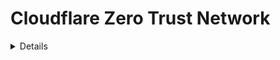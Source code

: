 # Cloudflare Zero Trust Network

<details>

{% hint style="success" %}
Leer & oefen AWS-hacking:<img src="/.gitbook/assets/image.png" alt="" data-size="line">[**HackTricks Opleiding AWS Red Team Expert (ARTE)**](https://training.hacktricks.xyz/courses/arte)<img src="/.gitbook/assets/image.png" alt="" data-size="line">\
Leer & oefen GCP-hacking: <img src="/.gitbook/assets/image (2).png" alt="" data-size="line">[**HackTricks Opleiding GCP Red Team Expert (GRTE)**<img src="/.gitbook/assets/image (2).png" alt="" data-size="line">](https://training.hacktricks.xyz/courses/grte)

<details>

<summary>Ondersteun HackTricks</summary>

* Controleer de [**abonnementsplannen**](https://github.com/sponsors/carlospolop)!
* **Sluit aan by die** 💬 [**Discord-groep**](https://discord.gg/hRep4RUj7f) of die [**telegram-groep**](https://t.me/peass) of **volg** ons op **Twitter** 🐦 [**@hacktricks\_live**](https://twitter.com/hacktricks\_live)**.**
* **Deel hacking-truuks deur PR's in te dien by die** [**HackTricks**](https://github.com/carlospolop/hacktricks) en [**HackTricks Cloud**](https://github.com/carlospolop/hacktricks-cloud) github-opslag.

</details>
{% endhint %}

In 'n **Cloudflare Zero Trust Network**-rekening is daar sekere **instellings en dienste** wat opgestel kan word. Op hierdie bladsy gaan ons die **sekuriteitsverwante instellings van elke afdeling analiseer:**

<figure><img src="../../.gitbook/assets/image (206).png" alt=""><figcaption></figcaption></figure>

## Analitika

* [ ] Nuttig om die omgewing te leer ken

## **Poort**

* [ ] In **`Beleide`** is dit moontlik om beleide te genereer om deur **DNS**, **netwerk** of **HTTP** versoek te **beperk** wie toegang tot aansoeke kan verkry.
* Indien gebruik, kan **beleide** geskep word om die toegang tot skadelike webwerwe te **beperk**.
* Dit is **slegs relevant as 'n poort gebruik word**, indien nie, is daar geen rede om verdedigende beleide te skep nie.

## Toegang

### Aansoeke

Op elke aansoek:

* [ ] Kontroleer **wie** toegang tot die aansoek kan verkry in die **Beleide** en kontroleer dat **slegs** die **gebruikers** wat **toegang nodig** het tot die aansoek kan toegang verkry.
* Om toegang te verleen gaan **`Toegangs Groepe`** gebruik word (en **addisionele reëls** kan ook ingestel word)
* [ ] Kontroleer die **beskikbare identiteitsverskaffers** en verseker dat hulle nie te oop is nie
* [ ] In **`Instellings`**:
* [ ] Kontroleer dat **CORS nie geaktiveer** is nie (indien dit geaktiveer is, kontroleer dat dit **veilig** is en dit alles nie toelaat nie)
* [ ] Koekies moet die **Streng Selfde-Site**-eienskap hê, **HTTP Alleen** en **binding koekie** moet **geaktiveer** wees as die aansoek HTTP is.
* [ ] Oorweeg ook om **Blaaierweergawe** te aktiveer vir beter **beskerming. Meer inligting oor** [**afgeleë blaaier isolasie hier**](https://blog.cloudflare.com/cloudflare-and-remote-browser-isolation/)**.**

### **Toegangs Groepe**

* [ ] Kontroleer dat die geskepte toegangs groepe **korrek beperk** is tot die gebruikers wat hulle moet toelaat.
* [ ] Dit is veral belangrik om te kontroleer dat die **standaard toegangs groep nie baie oop is** (dit **laat nie te veel mense toe**) aangesien enigeen in daardie **groep** standaard in staat sal wees om **aansoeke te benader**.
* Let daarop dat dit moontlik is om **toegang te gee** aan **ALMAL** en ander **baie oop beleide** wat nie aanbeveel word tensy 100% noodsaaklik nie.

### Diens Auth

* [ ] Kontroleer dat alle dienstokens **verval binne 1 jaar of minder**

### Tonnels

TODO

## My Span

TODO

## Logboeke

* [ ] Jy kan soek na **onverwagte aksies** deur gebruikers

## Instellings

* [ ] Kontroleer die **plan tipe**
* [ ] Dit is moontlik om die **kredietkaart eienaar se naam**, **laaste 4 syfers**, **vervaldatum** en **adres** te sien
* [ ] Dit word aanbeveel om 'n **Gebruikerstoel Verval** by te voeg om gebruikers te verwyder wat hierdie diens nie werklik gebruik nie

<details>

{% hint style="success" %}
Leer & oefen AWS-hacking:<img src="/.gitbook/assets/image.png" alt="" data-size="line">[**HackTricks Opleiding AWS Red Team Expert (ARTE)**](https://training.hacktricks.xyz/courses/arte)<img src="/.gitbook/assets/image.png" alt="" data-size="line">\
Leer & oefen GCP-hacking: <img src="/.gitbook/assets/image (2).png" alt="" data-size="line">[**HackTricks Opleiding GCP Red Team Expert (GRTE)**<img src="/.gitbook/assets/image (2).png" alt="" data-size="line">](https://training.hacktricks.xyz/courses/grte)

<details>

<summary>Ondersteun HackTricks</summary>

* Kontroleer die [**abonnementsplannen**](https://github.com/sponsors/carlospolop)!
* **Sluit aan by die** 💬 [**Discord-groep**](https://discord.gg/hRep4RUj7f) of die [**telegram-groep**](https://t.me/peass) of **volg** ons op **Twitter** 🐦 [**@hacktricks\_live**](https://twitter.com/hacktricks\_live)**.**
* **Deel hacking-truuks deur PR's in te dien by die** [**HackTricks**](https://github.com/carlospolop/hacktricks) en [**HackTricks Cloud**](https://github.com/carlospolop/hacktricks-cloud) github-opslag.

</details>
{% endhint %}
